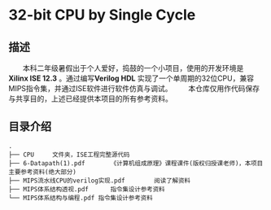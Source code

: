 # 32-bit CPU by Single Cycle 

## 描述
　　本科二年级暑假出于个人爱好，捣鼓的一个小项目，使用的开发环境是 **Xilinx ISE 12.3** 。通过编写**Verilog HDL** 实现了一个单周期的32位CPU，兼容MIPS指令集，并通过ISE软件进行软件仿真与调试。 
　　本仓库仅用作代码保存与共享目的，上述已经提供本项目的所有参考资料。

## 目录介绍 
    . 
    ├── CPU		文件夹，ISE工程完整源代码  
    ├── 6-Datapath(1).pdf		《计算机组成原理》课程课件(版权归授课老师)，本项目主要参考资料(绝大部分)  
    ├── MIPS流水线CPU的verilog实现.pdf		阅读了解资料
    ├── MIPS体系结构透视.pdf		指令集设计参考资料
	└── MIPS体系结构与编程.pdf	指令集设计参考资料	